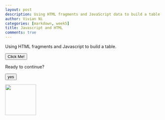 ```yaml
---
layout: post
description: Using HTML fragments and JavaScript data to build a table
author: Vivian Ni
categories: [markdown, week5]
title: Javascript and HTML
comments: true
---
```

<html>
<body>

<p id="intro">Using HTML fragments and Javascript to build a table.</p>

<button type="button" onclick='document.getElementById("intro").innerHTML = "Keep reading to learn more!"'>Click Me!</button>

<p>Ready to continue?</p>

<button onclick="document.getElementById('myImage').src='yes.png'">yes</button>

<img id="myImage" src="no.png" style="width:100px">

</body>
</html>
